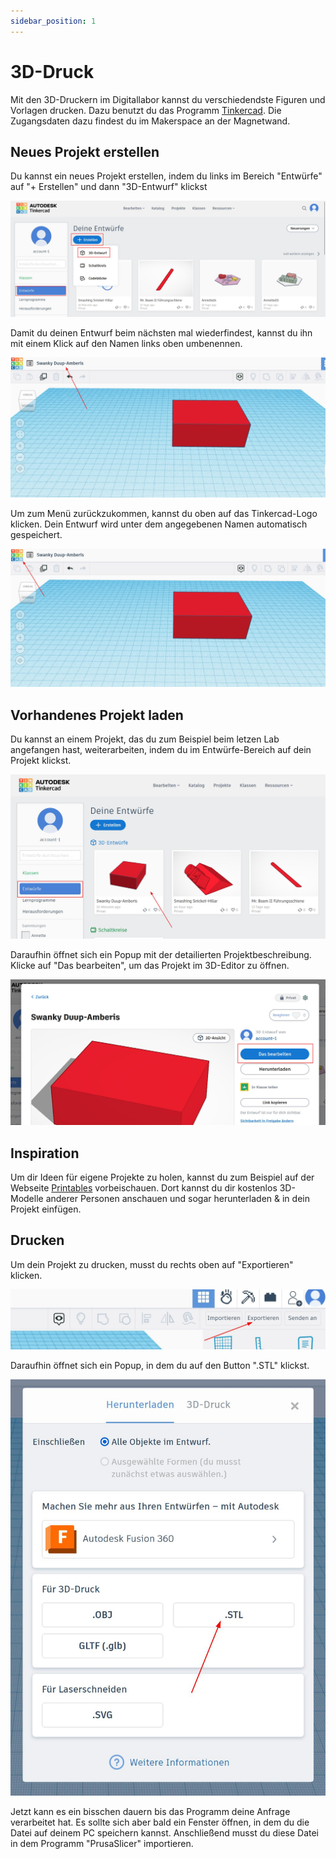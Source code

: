 ```yaml
---
sidebar_position: 1
---
```


# 3D-Druck

Mit den 3D-Druckern im Digitallabor kannst du verschiedendste Figuren und Vorlagen drucken. Dazu benutzt du das Programm [Tinkercad](https://www.tinkercad.com/). Die Zugangsdaten dazu findest du im Makerspace an der Magnetwand.

## Neues Projekt erstellen

Du kannst ein neues Projekt erstellen, indem du links im Bereich "Entwürfe" auf "+ Erstellen" und dann "3D-Entwurf" klickst

![Ein Screenshot von dem Entwürfe-Bereich der Tinkercad-Website](../assets/tinkercad_new_proj.jpg)

Damit du deinen Entwurf beim nächsten mal wiederfindest, kannst du ihn mit einem Klick auf den Namen links oben umbenennen.

![Ein Screenshot aus dem Editor-Bereich von Tinkercad mit Pfeil auf den Projektnamen links oben](../assets/tinkercad_change_proj_name.jpg)

Um zum Menü zurückzukommen, kannst du oben auf das Tinkercad-Logo klicken. Dein Entwurf wird unter dem angegebenen Namen automatisch gespeichert.

![Ein Screenshot aus dem Editor-Bereich von Tinkercad mit Pfeil auf das Logo links oben](../assets/tinkercad_back_to_home.jpg)

## Vorhandenes Projekt laden

Du kannst an einem Projekt, das du zum Beispiel beim letzen Lab angefangen hast, weiterarbeiten, indem du im Entwürfe-Bereich auf dein Projekt klickst.

![Ein Screenshot aus dem Entwürfe-Bereich von Tinkercad mit Pfeil auf ein vorhandenes Projekt](../assets/tinkercad_load_existing_proj.jpg)

Daraufhin öffnet sich ein Popup mit der detailierten Projektbeschreibung. Klicke auf "Das bearbeiten", um das Projekt im 3D-Editor zu öffnen.

![Ein Screenshot aus dem Entwürfe-Bereich von Tinkercad, in dem ein Popup mit der Beschreibung eines vorhandenen Projekts angezeigt wird](../assets/tinkercad_load_existing_proj_popup.jpg)

## Inspiration

Um dir Ideen für eigene Projekte zu holen, kannst du zum Beispiel auf der Webseite [Printables](https://www.printables.com/de) vorbeischauen. Dort kannst du dir kostenlos 3D-Modelle anderer Personen anschauen und sogar herunterladen & in dein Projekt einfügen.

## Drucken

Um dein Projekt zu drucken, musst du rechts oben auf "Exportieren" klicken.

![Ein Screenshot aus dem Editor-Bereich von Tinkercad mit einem Pfeil, der auf den Button "Exportieren" zeigt](../assets/tinkercad_export.jpg)

Daraufhin öffnet sich ein Popup, in dem du auf den Button ".STL" klickst. 

![Ein Screenshot aus dem Editor-Bereich von Tinkercad, in dem ein Popup mit verschiedenen Exportfunktionen zu sehen ist](../assets/tinkercad_export_popup.jpg)

Jetzt kann es ein bisschen dauern bis das Programm deine Anfrage verarbeitet hat. Es sollte sich aber bald ein Fenster öffnen, in dem du die Datei auf deinem PC speichern kannst.
Anschließend musst du diese Datei in dem Programm "PrusaSlicer" importieren.